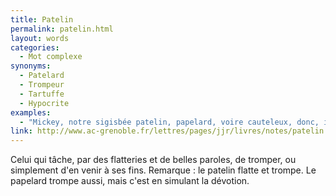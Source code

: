 ```yaml
---
title: Patelin
permalink: patelin.html
layout: words
categories:
  - Mot complexe
synonyms:
  - Patelard
  - Trompeur
  - Tartuffe
  - Hypocrite
examples:
  - "Mickey, notre sigisbée patelin, papelard, voire cauteleux, donc, invite une copine à la campagne. Cette copine, c'est... Clarabelle, le bovidé mafflu ! (cf. Histoires)"
link: http://www.ac-grenoble.fr/lettres/pages/jjr/livres/notes/patelin.htm
---
```


Celui qui tâche, par des flatteries et de belles paroles, de tromper, ou simplement d'en venir à ses fins.
Remarque : le patelin flatte et trompe. Le papelard trompe aussi, mais c'est en simulant la dévotion.
